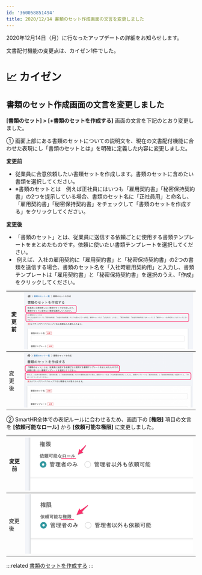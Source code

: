 ```yaml
---
id: '360058851494'
title: 2020/12/14 書類のセット作成画面の文言を変更しました
---
```

2020年12月14日（月）に行なったアップデートの詳細をお知らせします。

文書配付機能の変更点は、カイゼン1件でした。

# 📈 カイゼン

## 書類のセット作成画面の文言を変更しました

**\[書類のセット\] > \[+書類のセットを作成する\]** 画面の文言を下記のとおり変更しました。

① 画面上部にある書類のセットについての説明文を、現在の文書配付機能に合わせた表現にし「書類のセットとは」を明確に定義した内容に変更しました。

**変更前**

- 従業員に合意依頼したい書類セットを作成します。書類のセットに含めたい書類を選択してください。
- ※書類のセットとは　例えば正社員にはいつも「雇用契約書」「秘密保持契約書」の2つを提示している場合、書類のセット名に「正社員用」と命名し、「雇用契約書」「秘密保持契約書」をチェックして「書類のセットを作成する」をクリックしてください。

**変更後**

- 「書類のセット」とは、従業員に送信する依頼ごとに使用する書類テンプレートをまとめたものです。依頼に使いたい書類テンプレートを選択してください。
-  例えば、入社の雇用契約に「雇用契約書」と「秘密保持契約書」の2つの書類を送信する場合、書類のセット名を「入社時雇用契約用」と入力し、書類テンプレートは「雇用契約書」と「秘密保持契約書」を選択のうえ、「作成」をクリックしてください。

| 変更前 | ![4a9b8acd-51a0-47d7-aa31-22cbd34412ee-2.png](./4a9b8acd-51a0-47d7-aa31-22cbd34412ee-2.png) |
| --- | --- |
| 変更後 | ![707858bb-ee96-4c98-a2f0-42fd0ad1a786-1920x762r-2.png](./707858bb-ee96-4c98-a2f0-42fd0ad1a786-1920x762r-2.png) |

② SmartHR全体での表記ルールに合わせるため、画面下の **\[権限\]** 項目の文言を **\[依頼可能なロール\]** から **\[依頼可能な権限\]** に変更しました。

| 変更前 | ![2a434a6b-9b6e-4797-9c48-c9d92cdce7fb-1920x960r-2.png](./2a434a6b-9b6e-4797-9c48-c9d92cdce7fb-1920x960r-2.png) |
| --- | --- |
| 変更後 | ![7eb0345c-c02c-43c9-b6e4-fb9b2ea119b0-1920x768r-2.png](./7eb0345c-c02c-43c9-b6e4-fb9b2ea119b0-1920x768r-2.png) |

:::related
[書類のセットを作成する](https://knowledge.smarthr.jp/hc/ja/articles/360026263933)
:::
